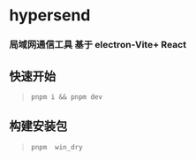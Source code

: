 # hypersend


### 局域网通信工具   基于 electron-Vite+ React


##  快速开始

>  `pnpm i && pnpm dev `


##  构建安装包
>  `pnpm  win_dry`
